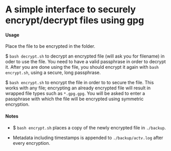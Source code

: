 # A simple interface to securely encrypt/decrypt files using gpg
#### Usage

Place the file to be encrypted in the folder.

$ ```bash decrypt.sh``` to decrypt an encrypted file (will ask you for filename) in oder to use the file. You need to have a valid passphrase in order to decrypt it. After you are done using the file, you should encrypt it again with ```bash encrypt.sh```, using a secure, long passphrase.

$ ```bash encrypt.sh``` to encrypt the file in order to to secure the file. This works with any file; encrypting an already encrypted file will result in wrapped file types such as ```*.gpg.gpg```. You will be asked to enter a passphrase with which the file will be encrypted using symmetric encryption.

#### Notes
* $ ```bash encrypt.sh``` places a copy of the newly encrypted file in ```./backup```.

* Metadata including timestamps is appended to ```./backup/actv.log``` after every encryption.
